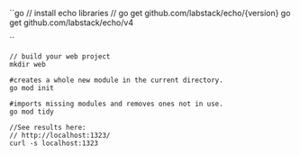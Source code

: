 ``go
// install echo libraries
// go get github.com/labstack/echo/{version}
go get github.com/labstack/echo/v4

``

```shell
// build your web project
mkdir web

#creates a whole new module in the current directory.
go mod init

#imports missing modules and removes ones not in use.
go mod tidy 
```

```shell
//See results here:
// http://localhost:1323/
curl -s localhost:1323
```
